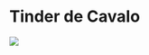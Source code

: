 # Tinder de Cavalo

<img src="https://user-images.githubusercontent.com/54097213/151810364-4594316d-df0d-4570-90f1-e4c6864c5f61.png"/>

